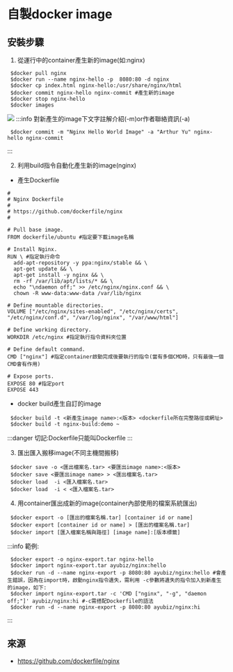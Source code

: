 # 自製docker image

## 安裝步驟

1. 從運行中的container產生新的image(如:nginx)
```shell=
 $docker pull nginx
 $docker run --name nginx-hello -p  8080:80 -d nginx
 $docker cp index.html nginx-hello:/usr/share/nginx/html
 $docker commit nginx-hello nginx-commit #產生新的image
 $docker stop nginx-hello
 $docker images
```
![](https://i.imgur.com/xlayYEU.png)
:::info
對新產生的image下文字註解介紹(-m)or作者聯絡資訊(-a)
```shell=
 $docker commit -m "Nginx Hello World Image" -a "Arthur Yu" nginx-hello nginx-commit
```
:::

2. 利用build指令自動化產生新的image(nginx)
- 產生Dockerfile
```shell=
#
# Nginx Dockerfile
#
# https://github.com/dockerfile/nginx
#

# Pull base image.
FROM dockerfile/ubuntu #指定要下載image名稱

# Install Nginx.
RUN \ #指定執行命令
  add-apt-repository -y ppa:nginx/stable && \
  apt-get update && \
  apt-get install -y nginx && \
  rm -rf /var/lib/apt/lists/* && \
  echo "\ndaemon off;" >> /etc/nginx/nginx.conf && \
  chown -R www-data:www-data /var/lib/nginx

# Define mountable directories.
VOLUME ["/etc/nginx/sites-enabled", "/etc/nginx/certs", "/etc/nginx/conf.d", "/var/log/nginx", "/var/www/html"]

# Define working directory.
WORKDIR /etc/nginx #指定執行指令資料夾位置

# Define default command.
CMD ["nginx"] #指定container啟動完成後要執行的指令(當有多個CMD時，只有最後一個CMD會有作用)

# Expose ports.
EXPOSE 80 #指定port
EXPOSE 443
```
- docker build產生自訂的image
```shell=
 $docker build -t <新產生image name>:<版本> <dockerfile所在完整路徑或網址>
 $docker build -t nginx-build:demo ~
```
:::danger
切記:Dockerfile只能叫Dockerfile
:::

3. 匯出匯入搬移image(不同主機間搬移)
```shell=
 $docker save -o <匯出檔案名.tar> <要匯出image name>:<版本>
 $docker save <要匯出image name> > <匯出檔案名.tar>
 $docker load  -i <匯入檔案名.tar>
 $docker load  -i < <匯入檔案名.tar>
```

4. 用container匯出成新的image(container內部使用的檔案系統匯出)
```shell=
 $docker export -o [匯出的檔案名稱.tar] [container id or name]
 $docker export [container id or name] > [匯出的檔案名稱.tar]
 $docker import [匯入檔案名稱與路徑] [image name]:[版本標籤]
```
:::info
範例:
```shell=
 $docker export -o nginx-export.tar nginx-hello
 $docker import nginx-export.tar ayubiz/nginx:hello
 $docker run -d --name nginx-export -p 8080:80 ayubiz/nginx:hello #會產生錯誤，因為在import時，啟動nginx指令遺失，需利用 -c參數將遺失的指令加入到新產生的image，如下:
 $docker import nginx-export.tar -c 'CMD ["nginx", "-g", "daemon off;"]' ayubiz/nginx:hi #-c需搭配Dockerfile的語法
 $docker run -d --name nginx-export -p 8080:80 ayubiz/nginx:hi
```
:::


## 來源
- https://github.com/dockerfile/nginx